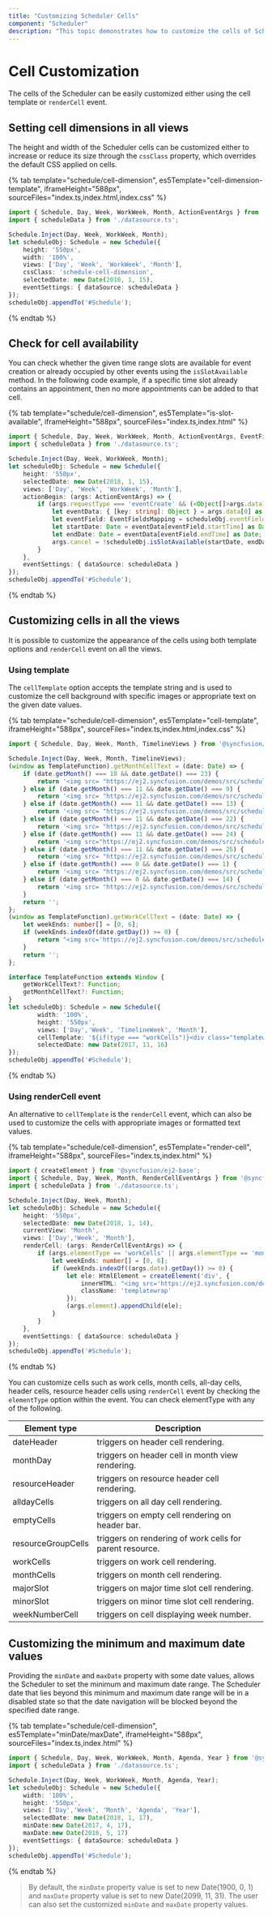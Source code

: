 ```yaml
---
title: "Customizing Scheduler Cells"
component: "Scheduler"
description: "This topic demonstrates how to customize the cells of Scheduler using template option, methods and events available in Scheduler."
---
```


# Cell Customization

The cells of the Scheduler can be easily customized either using the cell template or `renderCell` event.

## Setting cell dimensions in all views

The height and width of the Scheduler cells can be customized either to increase or reduce its size through the `cssClass` property, which overrides the default CSS applied on cells.

{% tab template="schedule/cell-dimension", es5Template="cell-dimension-template", iframeHeight="588px",  sourceFiles="index.ts,index.html,index.css"  %}

```typescript
import { Schedule, Day, Week, WorkWeek, Month, ActionEventArgs } from '@syncfusion/ej2-schedule';
import { scheduleData } from './datasource.ts';

Schedule.Inject(Day, Week, WorkWeek, Month);
let scheduleObj: Schedule = new Schedule({
    height: '550px',
    width: '100%',
    views: ['Day', 'Week', 'WorkWeek', 'Month'],
    cssClass: 'schedule-cell-dimension',
    selectedDate: new Date(2018, 1, 15),
    eventSettings: { dataSource: scheduleData }
});
scheduleObj.appendTo('#Schedule');
```

{% endtab %}

## Check for cell availability

You can check whether the given time range slots are available for event creation or already occupied by other events using the `isSlotAvailable` method. In the following code example, if a specific time slot already contains an appointment, then no more appointments can be added to that cell.

{% tab template="schedule/cell-dimension", es5Template="is-slot-available", iframeHeight="588px",  sourceFiles="index.ts,index.html"  %}

```typescript
import { Schedule, Day, Week, WorkWeek, Month, ActionEventArgs, EventFieldsMapping } from '@syncfusion/ej2-schedule';
import { scheduleData } from './datasource.ts';

Schedule.Inject(Day, Week, WorkWeek, Month);
let scheduleObj: Schedule = new Schedule({
    height: '550px',
    selectedDate: new Date(2018, 1, 15),
    views: ['Day', 'Week', 'WorkWeek', 'Month'],
    actionBegin: (args: ActionEventArgs) => {
        if (args.requestType === 'eventCreate' && (<Object[]>args.data).length > 0) {
            let eventData: { [key: string]: Object } = args.data[0] as { [key: string]: Object };
            let eventField: EventFieldsMapping = scheduleObj.eventFields;
            let startDate: Date = eventData[eventField.startTime] as Date;
            let endDate: Date = eventData[eventField.endTime] as Date;
            args.cancel = !scheduleObj.isSlotAvailable(startDate, endDate);
        }
    },
    eventSettings: { dataSource: scheduleData }
});
scheduleObj.appendTo('#Schedule');
```

{% endtab %}

## Customizing cells in all the views

It is possible to customize the appearance of the cells using both template options and `renderCell` event on all the views.

### Using template

The `cellTemplate` option accepts the template string and is used to customize the cell background with specific images or appropriate text on the given date values.

{% tab template="schedule/cell-dimension", es5Template="cell-template", iframeHeight="588px",  sourceFiles="index.ts,index.html,index.css"  %}

```typescript
import { Schedule, Day, Week, Month, TimelineViews } from '@syncfusion/ej2-schedule';

Schedule.Inject(Day, Week, Month, TimelineViews);
(window as TemplateFunction).getMonthCellText = (date: Date) => {
    if (date.getMonth() === 10 && date.getDate() === 23) {
        return '<img src= "https://ej2.syncfusion.com/demos/src/schedule/images/birthday.svg" />';
    } else if (date.getMonth() === 11 && date.getDate() === 9) {
        return '<img src= "https://ej2.syncfusion.com/demos/src/schedule/images/get-together.svg" />';
    } else if (date.getMonth() === 11 && date.getDate() === 13) {
        return '<img src= "https://ej2.syncfusion.com/demos/src/schedule/images/birthday.svg" />';
    } else if (date.getMonth() === 11 && date.getDate() === 22) {
        return '<img src= "https://ej2.syncfusion.com/demos/src/schedule/images/thanksgiving-day.svg" />';
    } else if (date.getMonth() === 11 && date.getDate() === 24) {
        return '<img src="https://ej2.syncfusion.com/demos/src/schedule/images/christmas-eve.svg" />';
    } else if (date.getMonth() === 11 && date.getDate() === 25) {
        return '<img src= "https://ej2.syncfusion.com/demos/src/schedule/images/christmas.svg" />';
    } else if (date.getMonth() === 0 && date.getDate() === 1) {
        return '<img src= "https://ej2.syncfusion.com/demos/src/schedule/images/newyear.svg" />';
    } else if (date.getMonth() === 0 && date.getDate() === 14) {
        return '<img src= "https://ej2.syncfusion.com/demos/src/schedule/images/birthday.svg" />';
    }
    return '';
};
(window as TemplateFunction).getWorkCellText = (date: Date) => {
    let weekEnds: number[] = [0, 6];
    if (weekEnds.indexOf(date.getDay()) >= 0) {
        return "<img src='https://ej2.syncfusion.com/demos/src/schedule/images/newyear.svg' />";
    }
    return '';
};

interface TemplateFunction extends Window {
    getWorkCellText?: Function;
    getMonthCellText?: Function;
}
let scheduleObj: Schedule = new Schedule({
        width: '100%',
        height: '550px',
        views: ['Day','Week', 'TimelineWeek', 'Month'],
        cellTemplate: '${if(type === "workCells")}<div class="templatewrap">${getWorkCellText(data.date)}</div>${/if}${if(type === "monthCells")}<div class="templatewrap">${getMonthCellText(data.date)}</div>${/if}',
        selectedDate: new Date(2017, 11, 16)
});
scheduleObj.appendTo('#Schedule');
```

{% endtab %}

### Using renderCell event

An alternative to `cellTemplate` is the `renderCell` event, which can also be used to customize the cells with appropriate images or formatted text values.

{% tab template="schedule/cell-dimension", es5Template="render-cell", iframeHeight="588px",  sourceFiles="index.ts,index.html"  %}

```typescript
import { createElement } from '@syncfusion/ej2-base';
import { Schedule, Day, Week, Month, RenderCellEventArgs } from '@syncfusion/ej2-schedule';
import { scheduleData } from './datasource.ts';

Schedule.Inject(Day, Week, Month);
let scheduleObj: Schedule = new Schedule({
    height: '550px',
    selectedDate: new Date(2018, 1, 14),
    currentView: 'Month',
    views: ['Day','Week', 'Month'],
    renderCell: (args: RenderCellEventArgs) => {
        if (args.elementType == 'workCells' || args.elementType == 'monthCells') {
            let weekEnds: number[] = [0, 6];
            if (weekEnds.indexOf((args.date).getDay()) >= 0) {
                let ele: HtmlElement = createElement('div', {
                    innerHTML: "<img src='https://ej2.syncfusion.com/demos/src/schedule/images/newyear.svg' />",
                    className: 'templatewrap'
                });
                (args.element).appendChild(ele);
            }
        }
    },
    eventSettings: { dataSource: scheduleData }
});
scheduleObj.appendTo('#Schedule');
```

{% endtab %}

You can customize cells such as work cells, month cells, all-day cells, header cells, resource header cells using `renderCell` event by checking the `elementType` option within the event. You can check elementType with any of the following.

| Element type | Description |
|-------|---------|
| dateHeader | triggers on header cell rendering.|
| monthDay | triggers on header cell in month view rendering.|
| resourceHeader | triggers on resource header cell rendering.|
| alldayCells | triggers on all day cell rendering.|
| emptyCells | triggers on empty cell rendering on header bar.|
| resourceGroupCells | triggers on rendering of work cells for parent resource.|
| workCells | triggers on work cell rendering.|
| monthCells | triggers on month cell rendering.|
| majorSlot | triggers on major time slot cell rendering.|
| minorSlot | triggers on minor time slot cell rendering.|
| weekNumberCell | triggers on cell displaying week number.|

## Customizing the minimum and maximum date values

Providing the `minDate` and `maxDate` property with some date values, allows the Scheduler to set the minimum and maximum date range. The Scheduler date that lies beyond this minimum and maximum date range will be in a disabled state so that the date navigation will be blocked beyond the specified date range.

{% tab template="schedule/cell-dimension", es5Template="minDate/maxDate", iframeHeight="588px",  sourceFiles="index.ts,index.html"  %}

```typescript
import { Schedule, Day, Week, WorkWeek, Month, Agenda, Year } from '@syncfusion/ej2-schedule';
import { scheduleData } from './datasource.ts';

Schedule.Inject(Day, Week, WorkWeek, Month, Agenda, Year);
let scheduleObj: Schedule = new Schedule({
    width: '100%',
    height: '550px',
    views: ['Day','Week', 'Month', 'Agenda', 'Year'],
    selectedDate: new Date(2018, 1, 17),
    minDate:new Date(2017, 4, 17),
    maxDate:new Date(2018, 5, 17)
    eventSettings: { dataSource: scheduleData }
});
scheduleObj.appendTo('#Schedule');
```

{% endtab %}

>By default, the `minDate` property value is set to new Date(1900, 0, 1) and `maxDate` property value is set to new Date(2099, 11, 31). The user can also set the customized `minDate` and `maxDate` property values.
